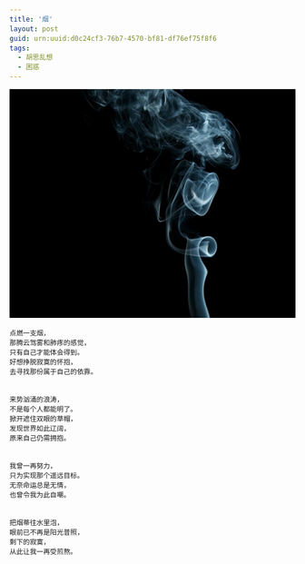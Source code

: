 ```yaml
---
title: '烟'
layout: post
guid: urn:uuid:d0c24cf3-76b7-4570-bf81-df76ef75f8f6
tags:
  - 胡思乱想
  - 困惑
---
```



[![](/media/files/2007/11/15/y.png)](https://bolg-1257385283.cos.ap-chengdu.myqcloud.com/2007/11/15/y.png)

```
点燃一支烟，
那腾云驾雾和肺疼的感觉，
只有自己才能体会得到。
好想挣脱寂寞的怀抱，
去寻找那份属于自己的依靠。


来势汹涌的浪涛，
不是每个人都能明了。
掀开遮住双眼的草帽，
发现世界如此辽阔，
原来自己仍需拥抱。


我曾一再努力，
只为实现那个遥远目标。
无奈命运总是无情，
也曾令我为此自嘲。


把烟蒂往水里泡，
眼前已不再是阳光普照，
剩下的寂寞，
从此让我一再受煎熬。
```

